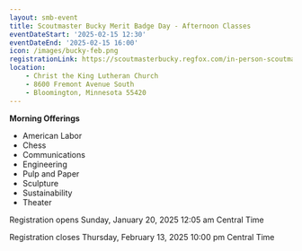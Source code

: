 ```yaml
---
layout: smb-event
title: Scoutmaster Bucky Merit Badge Day - Afternoon Classes
eventDateStart: '2025-02-15 12:30'
eventDateEnd: '2025-02-15 16:00'
icon: /images/bucky-feb.png
registrationLink: https://scoutmasterbucky.regfox.com/in-person-scoutmaster-bucky-february-merit-badge-day-pm-2025-02-15-pm
location:
    - Christ the King Lutheran Church
    - 8600 Fremont Avenue South
    - Bloomington, Minnesota 55420
---
```


**Morning Offerings**

* American Labor
* Chess
* Communications
* Engineering
* Pulp and Paper
* Sculpture
* Sustainability
* Theater


Registration opens Sunday, January 20, 2025 12:05 am Central Time


Registration closes Thursday, February 13, 2025 10:00 pm Central Time
